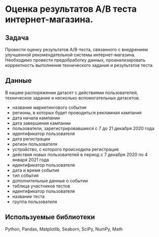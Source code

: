 # Оценка результатов A/B теста интернет-магазина.
## Задача
Провести оценку результатов A/B-теста, связанного с внедрением улучшенной рекомендательной системы интернет-магазина. Необходимо провести предобработку данных, проанализировать корректность выполнения технического задания и результатов теста.
## Данные
В нашем распоряжении  датасет с действиями пользователей, техническое задание и несколько вспомогательных датасетов.
- название маркетингового события
- регионы, в которых будет проводиться рекламная кампания
- дата начала кампании
- дата завершения кампании
- пользователи, зарегистрировавшиеся с 7 до 21 декабря 2020 года
- идентификатор пользователя
- дата регистрации
- регион пользователя
- устройство, с которого происходила регистрация
- действия новых пользователей в период с 7 декабря 2020 по 4 января 2021 года
- идентификатор пользователя
- дата и время события
- тип события
- дополнительные данные о событии
- таблица участников тестов
- идентификатор пользователя
- название теста
- группа пользователя
## Используемые библиотеки
Python, Pandas, Matplotlib, Seaborn, SciPy, NumPy, Math
